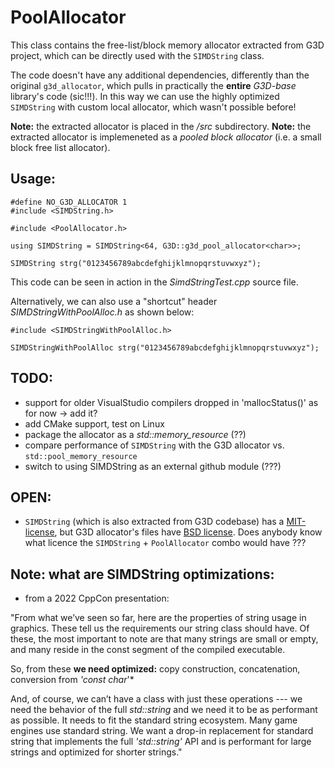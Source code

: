 
PoolAllocator
=========================================================================================================

This class contains the free-list/block memory allocator extracted from G3D project, which can be directly used with the `SIMDString` class. 

The code doesn't have any additional dependencies, differently than the original `g3d_allocator`, which pulls in practically the **entire** *G3D-base* library's code (sic!!!). In this way we can use the highly optimized `SIMDString` with custom local allocator, which wasn't possible before!

**Note:** the extracted allocator is placed in the */src* subdirectory.
**Note:** the extracted allocator is implemeneted as a *pooled block allocator* (i.e. a small block free list allocator).

## Usage:

    #define NO_G3D_ALLOCATOR 1 
    #include <SIMDString.h>
    
    #include <PoolAllocator.h>

    using SIMDString = SIMDString<64, G3D::g3d_pool_allocator<char>>;

    SIMDString strg("0123456789abcdefghijklmnopqrstuvwxyz");

This code can be seen in action in the *SimdStringTest.cpp* source file. 

Alternatively, we can also use a "shortcut" header *SIMDStringWithPoolAlloc.h* as shown below:
    
    #include <SIMDStringWithPoolAlloc.h>
    
    SIMDStringWithPoolAlloc strg("0123456789abcdefghijklmnopqrstuvwxyz");

## TODO:
 - support for older VisualStudio compilers dropped in 'mallocStatus()' as for now -> add it?
 - add CMake support, test on Linux
 - package the allocator as a *std::memory_resource* (??)
 - compare performance of `SIMDString` with the G3D allocator vs. `std::pool_memory_resource`
 - switch to using SIMDString as an external github module (???)

## OPEN:
  - `SIMDString` (which is also extracted from G3D codebase) has a [MIT-license](https://opensource.org/licenses/MIT), but G3D allocator's files have 
    [BSD license](https://opensource.org/licenses/BSD). Does anybody know what licence the `SIMDString` + `PoolAllocator` combo would have ???


## Note: what are SIMDString optimizations: 

- from a 2022 CppCon presentation:

"From what we’ve seen so far, here are the properties of string usage in graphics. These tell us the requirements our string class should have. Of these, the most important to note are that many strings are small or empty, and many reside in the const segment of the compiled executable.

So, from these **we need optimized:** copy construction, concatenation, conversion from *'const char*'*

And, of course, we can’t have a class with just these operations --- we need the behavior of the full *std::string* and we need it to be as performant as possible. It needs to fit the standard string ecosystem. Many game engines use standard string. We want a drop-in replacement for standard string that implements the full *'std::string'* API and is performant for large strings and optimized for shorter strings."


